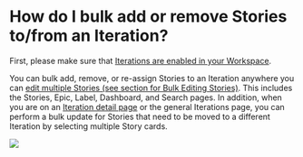 # How do I bulk add or remove Stories to/from an Iteration?

First, please make sure that [Iterations are enabled in your Workspace](https://app.shortcut.com/settings/iterations).

You can bulk add, remove, or re-assign Stories to an Iteration anywhere you can [edit multiple Stories (see section for Bulk Editing Stories)](https://help.shortcut.com/hc/en-us/articles/360044698631). This includes the Stories, Epic, Label, Dashboard, and Search pages. In addition, when you are on an [Iteration detail page](https://help.shortcut.com/hc/en-us/articles/360029292711) or the general Iterations page, you can perform a bulk update for Stories that need to be moved to a different Iteration by selecting multiple Story cards.

![](https://help.shortcut.com/hc/article_attachments/19176878866708)
